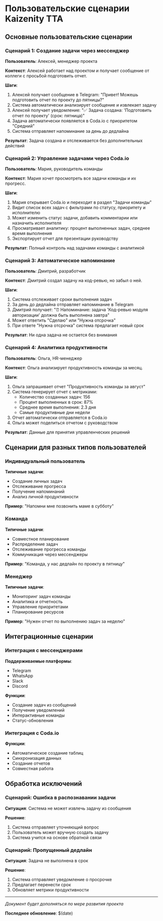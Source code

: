 # Пользовательские сценарии Kaizenity TTA

## Основные пользовательские сценарии

### Сценарий 1: Создание задачи через мессенджер

**Пользователь**: Алексей, менеджер проекта

**Контекст**: Алексей работает над проектом и получает сообщение от коллеги с просьбой подготовить отчет.

**Шаги**:
1. Алексей получает сообщение в Telegram: "Привет! Можешь подготовить отчет по проекту до пятницы?"
2. Система автоматически анализирует сообщение и извлекает задачу
3. Алексей получает уведомление: "✅ Задача создана: 'Подготовить отчет по проекту' (срок: пятница)"
4. Задача автоматически появляется в Coda.io с приоритетом "Средний"
5. Система отправляет напоминание за день до дедлайна

**Результат**: Задача создана и отслеживается без дополнительных действий

### Сценарий 2: Управление задачами через Coda.io

**Пользователь**: Мария, руководитель команды

**Контекст**: Мария хочет просмотреть все задачи команды и их прогресс.

**Шаги**:
1. Мария открывает Coda.io и переходит в раздел "Задачи команды"
2. Видит список всех задач с фильтрами по статусу, приоритету и исполнителю
3. Может изменить статус задачи, добавить комментарии или назначить исполнителя
4. Просматривает аналитику: процент выполненных задач, среднее время выполнения
5. Экспортирует отчет для презентации руководству

**Результат**: Полный контроль над задачами команды с аналитикой

### Сценарий 3: Автоматическое напоминание

**Пользователь**: Дмитрий, разработчик

**Контекст**: Дмитрий создал задачу на код-ревью, но забыл о ней.

**Шаги**:
1. Система отслеживает сроки выполнения задач
2. За день до дедлайна отправляет напоминание в Telegram
3. Дмитрий получает: "⏰ Напоминание: задача 'Код-ревью модуля авторизации' должна быть выполнена завтра"
4. Может ответить "Сделаю" или "Нужна отсрочка"
5. При ответе "Нужна отсрочка" система предлагает новый срок

**Результат**: Ни одна задача не остается без внимания

### Сценарий 4: Аналитика продуктивности

**Пользователь**: Ольга, HR-менеджер

**Контекст**: Ольга анализирует продуктивность команды за месяц.

**Шаги**:
1. Ольга запрашивает отчет "Продуктивность команды за август"
2. Система генерирует отчет с метриками:
   - Количество созданных задач: 156
   - Процент выполненных в срок: 87%
   - Среднее время выполнения: 2.3 дня
   - Самые продуктивные дни недели
3. Отчет автоматически отправляется в Coda.io
4. Ольга может поделиться отчетом с руководством

**Результат**: Данные для принятия управленческих решений

## Сценарии для разных типов пользователей

### Индивидуальный пользователь

**Типичные задачи**:
- Создание личных задач
- Отслеживание прогресса
- Получение напоминаний
- Анализ личной продуктивности

**Пример**: "Напомни мне позвонить маме в субботу"

### Команда

**Типичные задачи**:
- Совместное планирование
- Распределение задач
- Отслеживание прогресса команды
- Коммуникация через мессенджеры

**Пример**: "Команда, у нас дедлайн по проекту в пятницу"

### Менеджер

**Типичные задачи**:
- Мониторинг задач команды
- Аналитика и отчетность
- Управление приоритетами
- Планирование ресурсов

**Пример**: "Нужен отчет по выполнению задач за неделю"

## Интеграционные сценарии

### Интеграция с мессенджерами

**Поддерживаемые платформы**:
- Telegram
- WhatsApp
- Slack
- Discord

**Функции**:
- Создание задач из сообщений
- Получение уведомлений
- Интерактивные команды
- Статус-обновления

### Интеграция с Coda.io

**Функции**:
- Автоматическое создание таблиц
- Синхронизация данных
- Создание отчетов
- Совместная работа

## Обработка исключений

### Сценарий: Ошибка в распознавании задачи

**Ситуация**: Система не может извлечь задачу из сообщения

**Решение**:
1. Система отправляет уточняющий вопрос
2. Пользователь может вручную создать задачу
3. Система учится на основе обратной связи

### Сценарий: Пропущенный дедлайн

**Ситуация**: Задача не выполнена в срок

**Решение**:
1. Система отправляет уведомление о просрочке
2. Предлагает перенести срок
3. Обновляет метрики продуктивности

---

*Документ будет дополняться по мере развития проекта*

**Последнее обновление**: $(date)
